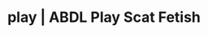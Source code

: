 ---
categories:
- POV Erotica
- Real Couples
- Sapphic Desires
- Interactive NSFW
- Immersive Erotica
image: /assets/images/1747713863222.webp
layout: post
schema:
  description: Premium adult content featuring Scat Fetish, ABDL Play. High-quality
    images with erotic themes.
  keywords:
  - Alt Aesthetic
  - ABDL Play
  - Scat Fetish
  - Erotic Audiobooks
  - Lingerie Art
  - Vintage Boudoir
  - Self-Pleasure
  name: 1747713863222 | Scat Fetish ABDL Play
  type: VisualArtwork
seo:
  description: Featured content with sensual ABDL Play, Scat Fetish. HD images available.
  keywords: ABDL Play, Scat Fetish
  og_image: /assets/images/1747713863222.webp
  schema_type: VisualArtwork
tags:
- '#play'
- Scat Fetish
- ABDL Play
title: play | ABDL Play Scat Fetish
---